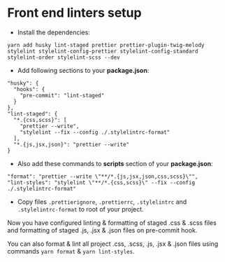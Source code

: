 # Front end linters setup

* Install the dependencies: 
```
yarn add husky lint-staged prettier prettier-plugin-twig-melody stylelint stylelint-config-prettier stylelint-config-standard stylelint-order stylelint-scss --dev
```

* Add following sections to your **package.json**:
```
"husky": {
  "hooks": {
    "pre-commit": "lint-staged"
  }
},
"lint-staged": {
  "*.{css,scss}": [
    "prettier --write",
    "stylelint --fix --config ./.stylelintrc-format"
  ],
  "*.{js,jsx,json}": "prettier --write"
}
```
  
* Also add these commands to **scripts** section of your **package.json**:
```
"format": "prettier --write \"**/*.{js,jsx,json,css,scss}\"",
"lint-styles": "stylelint \"**/*.{css,scss}\" --fix --config ./.stylelintrc-format"
```

* Copy files `.prettierignore`, `.prettierrc`, `.stylelintrc` and `.stylelintrc-format` to root of your project.

Now you have configured linting & formatting of staged .css & .scss files and formatting of staged .js, .jsx & .json 
files on pre-commit hook.

You can also format & lint all project .css, .scss, .js, .jsx & .json files using commands `yarn format` 
& `yarn lint-styles`.
